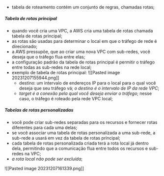 
- tabela de roteamento contém um conjunto de regras, chamadas rotas;

##### Tabela de rotas principal

- quando você cria uma VPC, a AWS cria uma tabela de rotas chamada tabela de rotas principal;
- as rotas são usadas para determinar o local em que o tráfego de rede é direcionado;
- a AWS pressupõe, que ao criar uma nova VPC com sub-redes, você deseja que o tráfego flua entre elas;
- a configuração padrão da tabela de rotas principal é permitir o tráfego entre todas as sub-redes na rede local;
- exemplo de tabela de rotas principal:
	![[Pasted image 20231207155944.png]]
	- destino: um intervalo de endereços IP para o local para o qual você deseja que seu tráfego vá; *o destino é o intervalo de IP da rede VPC*;
	- *target é a conexão pela qual você deseja enviar o tráfego*; nesse caso, o tráfego é roteado pela rede VPC local;

##### Tabelas de rotas personalizadas

- você pode criar sub-redes separadas para os recursos e fornecer rotas diferentes para cada uma delas;
- se você associar uma tabela de rotas personalizada a uma sub-rede, a sub-rede a usará em vez da tabela de rotas principal;
- cada tabela de rotas personalizada criada terá a rota local já dentro dela, permitindo que a comunicação flua entre todos os recursos e sub-redes na VPC;
- *a rota local não pode ser excluída*;

![[Pasted image 20231207161339.png]]